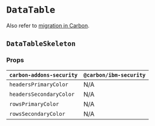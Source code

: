 # `DataTable`

Also refer to [migration in Carbon](https://github.com/carbon-design-system/carbon/blob/master/packages/react/src/components/DataTable/migrate-to-7.x.md).

## `DataTableSkeleton`

### Props

| `carbon-addons-security` | `@carbon/ibm-security` |
| ------------------------ | ---------------------- |
| `headersPrimaryColor`    | N/A                    |
| `headersSecondaryColor`  | N/A                    |
| `rowsPrimaryColor`       | N/A                    |
| `rowsSecondaryColor`     | N/A                    |

